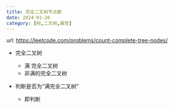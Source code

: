 ```yaml
---
title: 完全二叉树节点数
date: 2024-01-28
category: [树,二叉树,属性]
---
```


url: https://leetcode.com/problems/count-complete-tree-nodes/



- 完全二叉树
  - 满 完全二叉树
  - 非满的完全二叉树

- 判断是否为“满完全二叉树”
  - 即判断